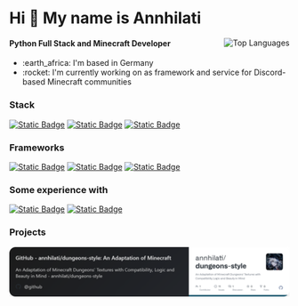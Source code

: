 <h1 align="left">Hi 👋 My name is Annhilati</h1>

<a href="#"><img align="right" src="https://github-readme-stats.vercel.app/api/top-langs/?username=annhilati&layout=compact&theme=dark&bg_color=1d1e20&title_color=ffffff&text_color=ffffff&border_color=403a4a&langs_count=6&hide=JSON,INI,Markdown,Java%20Properties,Jupyter%20Notebook,HOCON" alt="Top Languages"></a>

#### Python Full Stack and Minecraft Developer

<ul>
    <li>:earth_africa: I'm based in Germany</li>
    <li>:rocket: I'm currently working on as framework and service for Discord-based Minecraft communities</li>
</ul>

<!-- <a href="#"><img align="right" src="https://github-readme-stats.vercel.app/api?username=annhilati&show_icons=true&theme=dark&layout=compact&theme=dark&bg_color=161928&title_color=ffffff&text_color=ffffff&border_color=2A2630&icon_color=ffffff" alt="User Stats"></a> -->

### Stack
<a href="#"><img alt="Static Badge" src="https://img.shields.io/badge/Python-x?style=for-the-badge&logo=python&logoColor=ffffff&color=4c75a9"></a> <a href="#"><img alt="Static Badge" src="https://img.shields.io/badge/JavaScript-x?style=for-the-badge&logo=javascript&logoColor=000000&color=f1df40"></a> <a href="#"><img alt="Static Badge" src="https://img.shields.io/badge/Svelte-x?style=for-the-badge&logo=svelte&logoColor=ffffff&color=%23FF3E00"></a>


### Frameworks
<a href="#"><img alt="Static Badge" src="https://img.shields.io/badge/discord.py-x?style=for-the-badge&logo=python&logoColor=ffffff&labelColor=4c75a9&color=161926"></a> <a href="#"><img alt="Static Badge" src="https://img.shields.io/badge/fastAPI-x?style=for-the-badge&logo=python&logoColor=ffffff&labelColor=4c75a9&color=161926"></a> <a href="#"><img alt="Static Badge" src="https://img.shields.io/badge/puppeteer-x?style=for-the-badge&logo=javascript&logoColor=000000&labelColor=f1df40&color=161926"></a>

### Some experience with
<a href="#"><img alt="Static Badge" src="https://img.shields.io/badge/GLSL-x?style=for-the-badge&logo=opengl&logoColor=ffffff&color=%235586A4"></a> <a href="#"><img alt="Static Badge" src="https://img.shields.io/badge/Java-x?style=for-the-badge&logoColor=ffffff&color=f36f53"></a>

### Projects
<a href="https://github.com/annhilati/dungeons-style"><img src="image-1.png"></a>